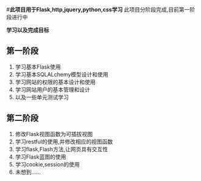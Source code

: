 #**此项目用于Flask,http,jquery,python,css学习**
此项目分阶段完成,目前第一阶段进行中

**学习以及完成目标**

## 第一阶段
1. 学习基本Flask使用
2. 学习基本SQLALchemy模型设计和使用
3. 学习网站的权限的基本设计和使用
4. 学习网站用户的基本管理和设计
5. 以及一些单元测试学习

## 第二阶段
1. 修改Flask视图函数为可插拔视图
2. 学习restful的使用,并修改相应的视图函数
3. 学习flask,Flash方法,让网页具有交互性
4. 学习Flask蓝图的使用
5. 学习cookie,session的使用
6. 未想到......
